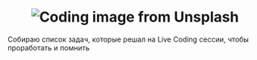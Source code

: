 <h1 align="center"> <img src="https://images.unsplash.com/photo-1607706189992-eae578626c86?q=80&w=5070&auto=format&fit=crop&ixlib=rb-4.0.3&ixid=M3wxMjA3fDB8MHxwaG90by1wYWdlfHx8fGVufDB8fHx8fA%3D%3D" alt="Coding image from Unsplash"> </h1>

Собираю список задач, которые решал на Live Coding сессии, чтобы проработать и помнить
